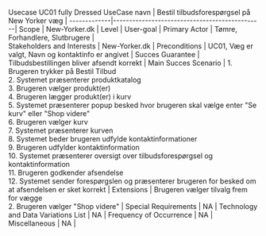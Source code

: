 Usecase UC01 fully Dressed
UseCase navn |	Bestil tilbudsforespørgsel på New Yorker væg |
-------------|-----------------------------------------------|
Scope        | New-Yorker.dk |
Level        |	User-goal |
Primary Actor |	Tømre, Forhandlere, Slutbrugere |	
Stakeholders and Interests | New-Yorker.dk |
Preconditions |	UC01, Væg er valgt, Navn og kontaktinfo er angivet |
Succes Guarantee | Tilbudsbestillingen bliver afsendt korrekt |
Main Succes Scenario |	1. Brugeren trykker på Bestil Tilbud <br> 2. Systemet præsenterer produktkatalog <br> 3. Brugeren vælger produkt(er) <br> 4. Brugeren lægger produkt(er) i kurv <br> 5. Systemet præsenterer popup besked hvor brugeren skal vælge enter "Se kurv" eller "Shop videre" <br> 6. Brugeren vælger kurv <br> 7. Systemet præsenterer kurven <br> 8. Systemet beder brugeren udfylde kontaktinformationer <br> 9. Brugeren udfylder kontaktinformation <br> 10. Systemet præsenterer oversigt over tilbudsforespørgsel og kontaktinformation <br> 11. Brugeren godkender afsendelse <br> 12. Systemet sender forespørgslen og præsenterer brugeren for besked om at afsendelsen er sket korrekt |
Extensions | Brugeren vælger tilvalg frem for vægge <br> 2. Brugeren vælger "Shop videre" |
Special Requirements | NA |
Technology and Data Variations List | NA |
Frequency of Occurrence | NA |
Miscellaneous | NA |

